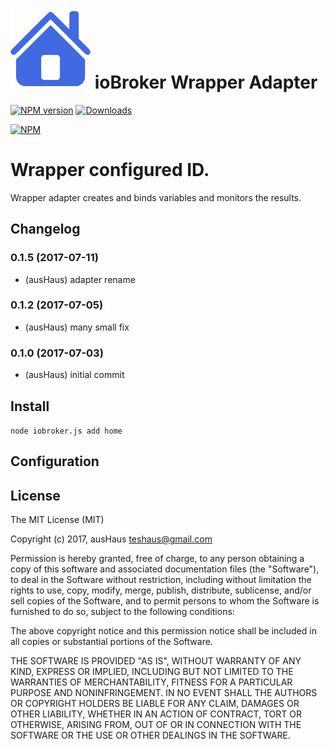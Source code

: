 ![Logo](admin/wrapper.png)
ioBroker Wrapper Adapter
==============
[![NPM version](http://img.shields.io/npm/v/iobroker.wrapper.svg)](https://www.npmjs.com/package/iobroker.wrapper)
[![Downloads](https://img.shields.io/npm/dm/iobroker.wrapper.svg)](https://www.npmjs.com/package/iobroker.wrapper)

[![NPM](https://nodei.co/npm/iobroker.wrapper.png?downloads=true)](https://nodei.co/npm/iobroker.wrapper/)

# Wrapper configured ID.

Wrapper adapter creates and binds variables and monitors the results.

## Changelog
### 0.1.5 (2017-07-11)
* (ausHaus) adapter rename

### 0.1.2 (2017-07-05)
* (ausHaus) many small fix

### 0.1.0 (2017-07-03)
* (ausHaus) initial commit

## Install

```node iobroker.js add home```

## Configuration

## License

The MIT License (MIT)

Copyright (c) 2017, ausHaus <teshaus@gmail.com>

Permission is hereby granted, free of charge, to any person obtaining a copy
of this software and associated documentation files (the "Software"), to deal
in the Software without restriction, including without limitation the rights
to use, copy, modify, merge, publish, distribute, sublicense, and/or sell
copies of the Software, and to permit persons to whom the Software is
furnished to do so, subject to the following conditions:

The above copyright notice and this permission notice shall be included in
all copies or substantial portions of the Software.

THE SOFTWARE IS PROVIDED "AS IS", WITHOUT WARRANTY OF ANY KIND, EXPRESS OR
IMPLIED, INCLUDING BUT NOT LIMITED TO THE WARRANTIES OF MERCHANTABILITY,
FITNESS FOR A PARTICULAR PURPOSE AND NONINFRINGEMENT. IN NO EVENT SHALL THE
AUTHORS OR COPYRIGHT HOLDERS BE LIABLE FOR ANY CLAIM, DAMAGES OR OTHER
LIABILITY, WHETHER IN AN ACTION OF CONTRACT, TORT OR OTHERWISE, ARISING FROM,
OUT OF OR IN CONNECTION WITH THE SOFTWARE OR THE USE OR OTHER DEALINGS IN
THE SOFTWARE.
